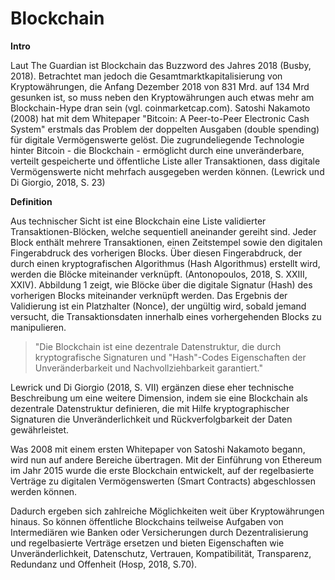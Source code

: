 # Blockchain

**Intro**

Laut The Guardian ist Blockchain das Buzzword des Jahres 2018 \(Busby, 2018\). Betrachtet man jedoch die Gesamtmarktkapitalisierung von Kryptowährungen, die Anfang Dezember 2018 von 831 Mrd. auf 134 Mrd gesunken ist, so muss neben den Kryptowährungen auch etwas mehr am Blockchain-Hype dran sein \(vgl. coinmarketcap.com\). Satoshi Nakamoto \(2008\) hat mit dem Whitepaper "Bitcoin: A Peer-to-Peer Electronic Cash System" erstmals das Problem der doppelten Ausgaben \(double spending\) für digitale Vermögenswerte gelöst. Die zugrundeliegende Technologie hinter Bitcoin - die Blockchain - ermöglicht durch eine unveränderbare, verteilt gespeicherte und öffentliche Liste aller Transaktionen, dass digitale Vermögenswerte nicht mehrfach ausgegeben werden können. \(Lewrick und Di Giorgio, 2018, S. 23\)

**Definition**

Aus technischer Sicht ist eine Blockchain eine Liste validierter Transaktionen-Blöcken, welche sequentiell aneinander gereiht sind. Jeder Block enthält mehrere Transaktionen, einen Zeitstempel sowie den digitalen Fingerabdruck des vorherigen Blocks. Über diesen Fingerabdruck, der durch einen kryptografischen Algorithmus \(Hash Algorithmus\) erstellt wird, werden die Blöcke miteinander verknüpft. \(Antonopoulos, 2018, S. XXIII, XXIV\). Abbildung 1 zeigt, wie Blöcke über die digitale Signatur \(Hash\) des vorherigen Blocks miteinander verknüpft werden. Das Ergebnis der Validierung ist ein Platzhalter \(Nonce\), der ungültig wird, sobald jemand versucht, die Transaktionsdaten innerhalb eines vorhergehenden Blocks zu manipulieren.

> "Die Blockchain ist eine dezentrale Datenstruktur, die durch kryptografische Signaturen und "Hash"-Codes Eigenschaften der Unveränderbarkeit und Nachvollziehbarkeit garantiert."

Lewrick und Di Giorgio \(2018, S. VII\) ergänzen diese eher technische Beschreibung um eine weitere Dimension, indem sie eine Blockchain als dezentrale Datenstruktur definieren, die mit Hilfe kryptographischer Signaturen die Unveränderlichkeit und Rückverfolgbarkeit der Daten gewährleistet.



Was 2008 mit einem ersten Whitepaper von Satoshi Nakamoto begann, wird nun auf andere Bereiche übertragen. Mit der Einführung von Ethereum im Jahr 2015 wurde die erste Blockchain entwickelt, auf der regelbasierte Verträge zu digitalen Vermögenswerten \(Smart Contracts\) abgeschlossen werden können.

Dadurch ergeben sich zahlreiche Möglichkeiten weit über Kryptowährungen hinaus. So können öffentliche Blockchains teilweise Aufgaben von Intermediären wie Banken oder Versicherungen durch Dezentralisierung und regelbasierte Verträge ersetzen und bieten Eigenschaften wie Unveränderlichkeit, Datenschutz, Vertrauen, Kompatibilität, Transparenz, Redundanz und Offenheit \(Hosp, 2018, S.70\).  


